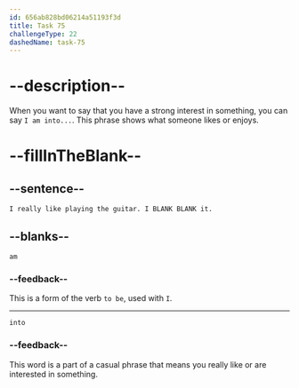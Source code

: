 ```yaml
---
id: 656ab828bd06214a51193f3d
title: Task 75
challengeType: 22
dashedName: task-75
---
```


# --description--

When you want to say that you have a strong interest in something, you can say `I am into...`. This phrase shows what someone likes or enjoys.

# --fillInTheBlank--

## --sentence--

`I really like playing the guitar. I BLANK BLANK it.`

## --blanks--

`am`

### --feedback--

This is a form of the verb `to be`, used with `I`.

---

`into`

### --feedback--

This word is a part of a casual phrase that means you really like or are interested in something.
